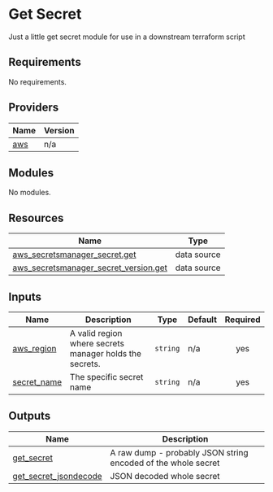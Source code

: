# Get Secret 
Just a little get secret module for use in a downstream terraform script

<!-- BEGINNING OF PRE-COMMIT-TERRAFORM DOCS HOOK -->
## Requirements

No requirements.

## Providers

| Name | Version |
|------|---------|
| <a name="provider_aws"></a> [aws](#provider\_aws) | n/a |

## Modules

No modules.

## Resources

| Name | Type |
|------|------|
| [aws_secretsmanager_secret.get](https://registry.terraform.io/providers/hashicorp/aws/latest/docs/data-sources/secretsmanager_secret) | data source |
| [aws_secretsmanager_secret_version.get](https://registry.terraform.io/providers/hashicorp/aws/latest/docs/data-sources/secretsmanager_secret_version) | data source |

## Inputs

| Name | Description | Type | Default | Required |
|------|-------------|------|---------|:--------:|
| <a name="input_aws_region"></a> [aws\_region](#input\_aws\_region) | A valid region where secrets manager holds the secrets. | `string` | n/a | yes |
| <a name="input_secret_name"></a> [secret\_name](#input\_secret\_name) | The specific secret name | `string` | n/a | yes |

## Outputs

| Name | Description |
|------|-------------|
| <a name="output_get_secret"></a> [get\_secret](#output\_get\_secret) | A raw dump - probably JSON string encoded of the whole secret |
| <a name="output_get_secret_jsondecode"></a> [get\_secret\_jsondecode](#output\_get\_secret\_jsondecode) | JSON decoded whole secret |
<!-- END OF PRE-COMMIT-TERRAFORM DOCS HOOK -->
